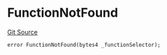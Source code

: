 # FunctionNotFound
[Git Source](https://github.com/thrackle-io/rules-protocol/blob/a2d57139b7236b5b0e9a0727e55f81e5332cd216/src/economic/ruleStorage/RuleStorageDiamond.sol)


```solidity
error FunctionNotFound(bytes4 _functionSelector);
```

